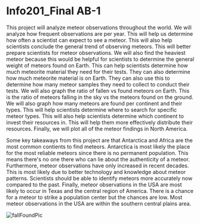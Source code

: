 # Info201_Final AB-1

This project will analyze meteor observations throughout the world. We will analyze how frequent observations are per year. This will help us determine how often a scientist can expect to see a meteor. This will also help scientists conclude the general trend of observing meteors. This will better prepare scientists for meteor observations. We will also find the heaviest meteor because this would be helpful for scientists to determine the general weight of meteors found on Earth. This can help scientists determine how much meteorite material they need for their tests. They can also determine how much meteorite material is on Earth. They can also use this to determine how many meteor samples they need to collect to conduct their tests. We will also graph the ratio of fallen vs found meteors on Earth. This is the ratio of meteors falling in the sky vs the meteors found on the ground. We will also graph how many meteors are found per continent and their types. This will help scientists determine where to search for specific meteor types. This will also help scientists determine which continent to invest their resources in. This will help them more effectively distribute their resources. Finally, we will plot all of the meteor findings in North America. 

Some key takeaways from this project are that Antarctica and Africa are the most common contients to find meteors. Antarctica is most likely the place for the most reliable meteors since there is no permanent population. This means there's no one there who can lie about the authenticity of a meteor. Furthermore, meteor observations have only increased in recent decades. This is most likely due to better technology and knowledge about meteor patterns. Scientists should be able to identify meteors more accurately now compared to the past. Finally, meteor observations in the USA are most likely to occur in Texas and the central region of America. There is a chance for a meteor to strike a population center but the chances are low. Most meteor observations in the USA are within the southern central plains area.

![fallFoundPic](https://github.com/KyleDuCS/Info201_Final/assets/121976937/e9687455-f14b-4395-8503-eef3f0d537bc)


